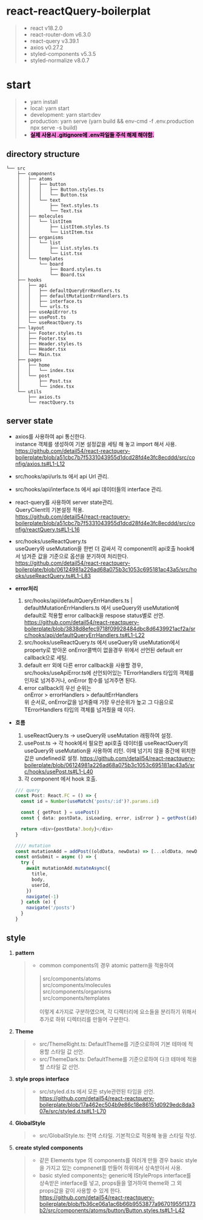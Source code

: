 # react-reactQuery-boilerplat

> - react v18.2.0
> - react-router-dom v6.3.0
> - react-query v3.39.1
> - axios v0.27.2
> - styled-components v5.3.5
> - styled-normalize v8.0.7

# start

> - yarn install
> - local: yarn start
> - development: yarn start:dev
> - production: yarn serve (yarn build && env-cmd -f .env.production npx serve -s build)
> - <strong><span style='background-color: #f7dd; color: black'>실제 사용시 .gitignore에 .env파일들 주석 해제 해야함.</span></strong>

## directory structure

```
└── src
    ├── components
    │   ├── atoms
    │   │   ├── button
    │   │   │   ├── Button.styles.ts
    │   │   │   └── Button.tsx
    │   │   └── text
    │   │       ├── Text.styles.ts
    │   │       └── Text.tsx
    │   ├── molecules
    │   │   └── listItem
    │   │       ├── ListItem.styles.ts
    │   │       └── ListItem.tsx
    │   ├── organisms
    │   │   └── list
    │   │       ├── List.styles.ts
    │   │       └── List.tsx
    │   └── templates
    │       └── board
    │           ├── Board.styles.ts
    │           └── Board.tsx
    ├── hooks
    │   ├── api
    │   │   ├── defaultQueryErrHandlers.ts
    │   │   ├── defaultMutationErrHandlers.ts
    │   │   ├── interface.ts
    │   │   └── urls.ts
    │   ├── useApiError.ts
    │   ├── usePost.ts
    │   └── useReactQuery.ts
    ├── layout
    │   ├── Footer.styles.ts
    │   ├── Footer.tsx
    │   ├── Header.styles.ts
    │   ├── Header.tsx
    │   └── Main.tsx
    ├── pages
    │   ├── home
    │   │   └── index.tsx
    │   └── post
    │       ├── Post.tsx
    │       └── index.tsx
    └── utils
        ├── axios.ts
        └── reactQuery.ts
```

## server state

- axios를 사용하여 api 통신한다.<br />
  instance 객체를 생성하여 기본 설정값을 세팅 해 놓고 import 해서 사용.
  https://github.com/detail54/react-reactquery-boilerplate/blob/a51cbc7b7f5331043955d1dcd28fd4e3fc8ecddd/src/config/axios.ts#L1-L12
- src/hooks/api/urls.ts 에서 api Url 관리.
- src/hooks/api/interface.ts 에서 api 데이터들의 interface 관리.

- react-query를 사용하여 server state관리.<br />
  QueryClient의 기본설정 적용.<br />
  https://github.com/detail54/react-reactquery-boilerplate/blob/a51cbc7b7f5331043955d1dcd28fd4e3fc8ecddd/src/config/reactQuery.ts#L1-L16

- src/hooks/useReactQuery.ts<br />
  useQuery와 useMutation을 한번 더 감싸서 각 component의 api호출 hook에서 넘겨준 값을 기준으로 옵션을 분기하여 처리한다.
  https://github.com/detail54/react-reactquery-boilerplate/blob/06124981a226ad68a075b3c1053c695181ac43a5/src/hooks/useReactQuery.ts#L1-L83

- <strong>error처리</strong><br />

  1. src/hooks/api/defaultQueryErrHandlers.ts | defaultMutationErrHandlers.ts 에서 useQuery와 useMutation에 default로 적용할 error callback을 respose status별로 선언.
     https://github.com/detail54/react-reactquery-boilerplate/blob/3838d8efec9718f09928484dbc8d6439921acf2a/src/hooks/api/defaultQueryErrHandlers.ts#L1-L22
  2. src/hooks/useReactQuery.ts 에서 useQuery와 useMutation에서 property로 받아온 onError콜백이 없을경우 위에서 선언된 default err callback으로 세팅.
  3. default err 외에 다른 error callback을 사용할 경우, src/hooks/useApiError.ts에 선언되어있는 TErrorHandlers 타입의 객체를 인자로 넘겨주거나, onError 함수를 넘겨주면 된다.
  4. error callback의 우선 순위는<br />
     onError > errorHandlers > defaultErrHandlers<br />
     위 순서로, onError값을 넘겨줄때 가장 우선순위가 높고 그 다음으로 TErrorHandlers 타입의 객체를 넘겨줬을 때 이다.

- <strong>흐름</strong><br />

  1. useReactQuery.ts -> useQuery와 useMutation 래핑하여 설정.
  2. usePost.ts -> 각 hook에서 필요한 api호출 데이터를 useReactQuery의 useQuery와 useMutation을 사용하여 리턴. 이때 넘기지 않을 중간에 위치한 값은 undefined로 설정.
     https://github.com/detail54/react-reactquery-boilerplate/blob/06124981a226ad68a075b3c1053c695181ac43a5/src/hooks/usePost.ts#L1-L40
  3. 각 component 에서 hook 호출.

  ```ts
  /// query
  const Post: React.FC = () => {
    const id = Number(useMatch('posts/:id')?.params.id)

    const { getPost } = usePost()
    const { data: postData, isLoading, error, isError } = getPost(id)

    return <div>{postData?.body}</div>
  }

  //// mutation
  const mutationAdd = addPost((oldData, newData) => [...oldData, newData])
  const onSubmit = async () => {
    try {
      await mutationAdd.mutateAsync({
        title,
        body,
        userId,
      })
      navigate(-1)
    } catch (e) {
      navigate('/posts')
    }
  }
  ```

## style

1. <strong>pattern</strong>

   > - common components의 경우 atomic pattern을 적용하여<br /><br />
   >   | src/components/atoms <br />
   >   | src/components/molecules <br />
   >   | src/components/organisms <br />
   >   | src/components/templates <br /><br />
   >   이렇게 4가지로 구분하였으며, 각 디렉터리에 요소들을 분리하기 위해서 추가로 하위 디렉터리를 만들어 구분한다.

2. <strong>Theme</strong>

   > - src/ThemeRight.ts: DefaultTheme를 기준으로하여 기본 테마에 적용할 스타일 값 선언.
   > - src/ThemeDark.ts: DefaultTheme를 기준으로하여 다크 테마에 적용할 스타일 값 선언.

3. <strong>style props interface</strong>

   > - src/styled.d.ts 에서 모든 style관련된 타입을 선언.
   >   https://github.com/detail54/react-reactquery-boilerplate/blob/17a462ec504b9e86c18e86151d0929edc8da307e/src/styled.d.ts#L1-L70

4. <strong>GlobalStyle</strong>

   > - src/GlobalStyle.ts: 전역 스타일. 기본적으로 적용해 놓을 스타일 작성.

5. <strong>create styled components</strong>

   > - 같은 Elements type 의 components를 여러개 만들 경우 basic style을 가지고 있는 compnenet를 만들어 하위에서 상속받아서 사용.
   > - basic styled components는 generic에 IStyleProps interface를 상속받은 interface를 넣고, props들을 열거하여 theme와 그 외 props값을 같이 사용할 수 있게 한다.
   >   https://github.com/detail54/react-reactquery-boilerplate/blob/fb36ce06a1ac6b66b9553877a96701955f1373b2/src/components/atoms/button/Button.styles.ts#L1-L42
